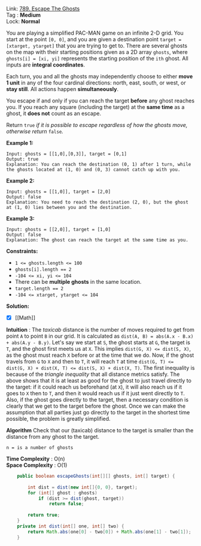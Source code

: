Link: [789. Escape The Ghosts](https://leetcode.com/problems/escape-the-ghosts/) <br>
Tag : **Medium**<br>
Lock: **Normal**

You are playing a simplified PAC-MAN game on an infinite 2-D grid. You start at the point `[0, 0]`, and you are given a destination point `target = [xtarget, ytarget]` that you are trying to get to. There are several ghosts on the map with their starting positions given as a 2D array `ghosts`, where `ghosts[i] = [xi, yi]` represents the starting position of the `ith` ghost. All inputs are **integral coordinates**.

Each turn, you and all the ghosts may independently choose to either **move 1 unit** in any of the four cardinal directions: north, east, south, or west, or **stay still**. All actions happen **simultaneously**.

You escape if and only if you can reach the target **before** any ghost reaches you. If you reach any square (including the target) at the **same time** as a ghost, it **does not** count as an escape.

Return `true` _if it is possible to escape regardless of how the ghosts move, otherwise return_ `false`_._

**Example 1:**
```
Input: ghosts = [[1,0],[0,3]], target = [0,1]
Output: true
Explanation: You can reach the destination (0, 1) after 1 turn, while the ghosts located at (1, 0) and (0, 3) cannot catch up with you.
```

**Example 2:**
```
Input: ghosts = [[1,0]], target = [2,0]
Output: false
Explanation: You need to reach the destination (2, 0), but the ghost at (1, 0) lies between you and the destination.
```

**Example 3:**
```
Input: ghosts = [[2,0]], target = [1,0]
Output: false
Explanation: The ghost can reach the target at the same time as you.
```

**Constraints:**
-   `1 <= ghosts.length <= 100`
-   `ghosts[i].length == 2`
-   `-104 <= xi, yi <= 104`
-   There can be **multiple ghosts** in the same location.
-   `target.length == 2`
-   `-104 <= xtarget, ytarget <= 104`

**Solution:**
- [x] [[Math]] 

**Intuition** :
The _taxicab_ distance is the number of moves required to get from point `A` to point `B` in our grid. It is calculated as `dist(A, B) = abs(A.x - B.x) + abs(A.y - B.y)`.
Let's say we start at `S`, the ghost starts at `G`, the target is `T`, and the ghost first meets us at `X`. This implies `dist(G, X) <= dist(S, X)`, as the ghost must reach `X` before or at the time that we do.
Now, if the ghost travels from `G` to `X` and then to `T`, it will reach `T` at time `dist(G, T) <= dist(G, X) + dist(X, T) <= dist(S, X) + dist(X, T)`. The first inequality is because of the _triangle inequality_ that all distance metrics satisfy.
The above shows that it is at least as good for the ghost to just travel directly to the target: if it could reach us beforehand (at `X`), it will also reach us if it goes to `X` then to `T`, and then it would reach us if it just went directly to `T`.
Also, if the ghost goes directly to the target, then a necessary condition is clearly that we get to the target before the ghost.
Once we can make the assumption that all parties just go directly to the target in the shortest time possible, the problem is greatly simplified.

**Algorithm**
Check that our (taxicab) distance to the target is smaller than the distance from any ghost to the target.

```
n = is a number of ghosts
```
**Time Complexity** : O(n)<br>
**Space Complexity** : O(1)

```java
    public boolean escapeGhosts(int[][] ghosts, int[] target) {
        
        int dist = dist(new int[]{0, 0}, target);
        for (int[] ghost : ghosts)
            if (dist >= dist(ghost, target))
                return false;
        
        return true;
    }
    private int dist(int[] one, int[] two) {
        return Math.abs(one[0] - two[0]) + Math.abs(one[1] - two[1]);
    }
```
